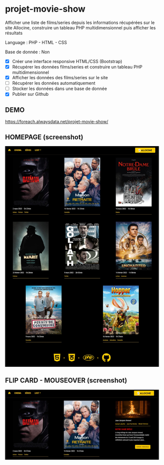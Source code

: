 # projet-movie-show
Afficher une liste de films/series depuis les informations récupérées sur le site Allocine, construire un tableau PHP multidimensionnel puis afficher les résultats

Language : PHP - HTML - CSS

Base de donnée : Non

- [x] Créer une interface responsive HTML/CSS (Bootstrap)
- [x] Récupérer les données films/series et construire un tableau PHP multidimensionnel
- [x] Afficher les données des films/series sur le site
- [ ] Récupérer les données automatiquement
- [ ] Stocker les données dans une base de donnée
- [x] Publier sur Github

## DEMO
https://foreach.alwaysdata.net/projet-movie-show/

## HOMEPAGE (screenshot)

![Homepage](/assets/screen/01.home.jpg)

## FLIP CARD - MOUSEOVER (screenshot)

![Flip Card](/assets/screen/02.flip_on_mouseover.jpg)
